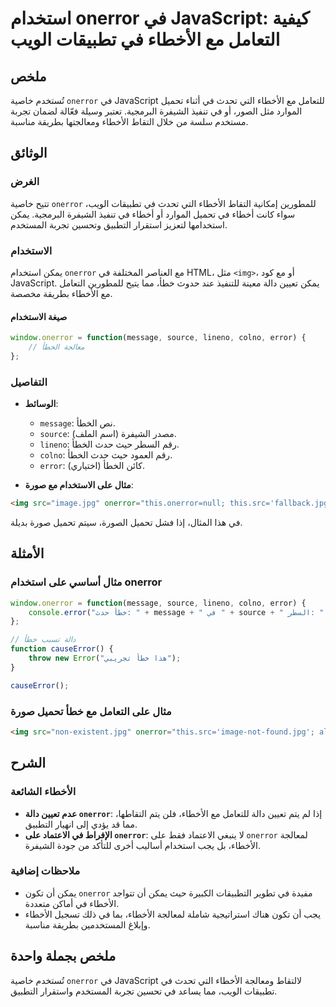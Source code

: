 <!--
Meta Description: # استخدام onerror في JavaScript: كيفية التعامل مع الأخطاء في تطبيقات الويب ## ملخص تُستخدم خاصية `onerror` في JavaScript للتعامل مع الأخطاء التي تحدث ...
Meta Keywords: onerror, الأخطاء, javascript, تحميل, يمكن
-->

# استخدام onerror في JavaScript: كيفية التعامل مع الأخطاء في تطبيقات الويب

## ملخص
تُستخدم خاصية `onerror` في JavaScript للتعامل مع الأخطاء التي تحدث في أثناء تحميل الموارد مثل الصور، أو في تنفيذ الشيفرة البرمجية. تعتبر وسيلة فعّالة لضمان تجربة مستخدم سلسة من خلال التقاط الأخطاء ومعالجتها بطريقة مناسبة.

## الوثائق
### الغرض
تتيح خاصية `onerror` للمطورين إمكانية التقاط الأخطاء التي تحدث في تطبيقات الويب، سواء كانت أخطاء في تحميل الموارد أو أخطاء في تنفيذ الشيفرة البرمجية. يمكن استخدامها لتعزيز استقرار التطبيق وتحسين تجربة المستخدم.

### الاستخدام
يمكن استخدام `onerror` مع العناصر المختلفة في HTML، مثل `<img>`، أو مع كود JavaScript. يمكن تعيين دالة معينة للتنفيذ عند حدوث خطأ، مما يتيح للمطورين التعامل مع الأخطاء بطريقة مخصصة.

#### صيغة الاستخدام
```javascript
window.onerror = function(message, source, lineno, colno, error) {
    // معالجة الخطأ
};
```

### التفاصيل
- **الوسائط**:
  - `message`: نص الخطأ.
  - `source`: مصدر الشيفرة (اسم الملف).
  - `lineno`: رقم السطر حيث حدث الخطأ.
  - `colno`: رقم العمود حيث حدث الخطأ.
  - `error`: كائن الخطأ (اختياري).

- **مثال على الاستخدام مع صورة**:
```html
<img src="image.jpg" onerror="this.onerror=null; this.src='fallback.jpg';" />
```
في هذا المثال، إذا فشل تحميل الصورة، سيتم تحميل صورة بديلة.

## الأمثلة
### مثال أساسي على استخدام onerror
```javascript
window.onerror = function(message, source, lineno, colno, error) {
    console.error("خطأ حدث: " + message + " في " + source + " السطر: " + lineno + " العمود: " + colno);
};

// دالة تسبب خطأ
function causeError() {
    throw new Error("هذا خطأ تجريبي");
}

causeError();
```

### مثال على التعامل مع خطأ تحميل صورة
```html
<img src="non-existent.jpg" onerror="this.src='image-not-found.jpg'; alert('الصورة غير موجودة!');" />
```

## الشرح
### الأخطاء الشائعة
- **عدم تعيين دالة `onerror`**: إذا لم يتم تعيين دالة للتعامل مع الأخطاء، فلن يتم التقاطها، مما قد يؤدي إلى انهيار التطبيق.
- **الإفراط في الاعتماد على `onerror`**: لا ينبغي الاعتماد فقط على `onerror` لمعالجة الأخطاء، بل يجب استخدام أساليب أخرى للتأكد من جودة الشيفرة.

### ملاحظات إضافية
- يمكن أن تكون `onerror` مفيدة في تطوير التطبيقات الكبيرة حيث يمكن أن تتواجد الأخطاء في أماكن متعددة.
- يجب أن تكون هناك استراتيجية شاملة لمعالجة الأخطاء، بما في ذلك تسجيل الأخطاء وإبلاغ المستخدمين بطريقة مناسبة.

## ملخص بجملة واحدة
تُستخدم خاصية `onerror` في JavaScript لالتقاط ومعالجة الأخطاء التي تحدث في تطبيقات الويب، مما يساعد في تحسين تجربة المستخدم واستقرار التطبيق.